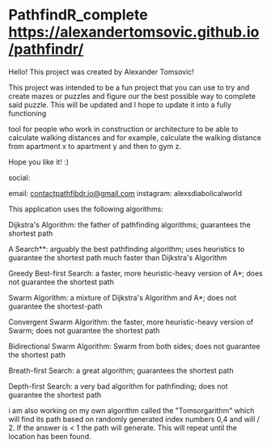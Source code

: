 # PathfindR_complete https://alexandertomsovic.github.io/pathfindr/

Hello! This project was created by Alexander Tomsovic!

This project was intended to be a fun project that you can use to try and create mazes or puzzles and figure our the best possible way to complete said puzzle. This will be updated and I hope to update it into a fully functioning

tool for people who work in construction or architecture to be able to calculate walking distances and for example, calculate the walking distance from apartment x to apartment y and then to gym z.

Hope you like it! :)

social:

email: contactpathfibdr.io@gmail.com instagram: alexsdiabolicalworld

This application uses the following algorithms:

Dijkstra's Algorithm: the father of pathfinding algorithms; guarantees the shortest path

A Search**: arguably the best pathfinding algorithm; uses heuristics to guarantee the shortest path much faster than Dijkstra's Algorithm

Greedy Best-first Search: a faster, more heuristic-heavy version of A*; does not guarantee the shortest path

Swarm Algorithm: a mixture of Dijkstra's Algorithm and A*; does not guarantee the shortest-path

Convergent Swarm Algorithm: the faster, more heuristic-heavy version of Swarm; does not guarantee the shortest path

Bidirectional Swarm Algorithm: Swarm from both sides; does not guarantee the shortest path

Breath-first Search: a great algorithm; guarantees the shortest path

Depth-first Search: a very bad algorithm for pathfinding; does not guarantee the shortest path

i am also working on my own algorithm called the "Tomsorgarithm" which will find its path based on randomly generated index numbers 0,4 and will / 2. If the answer is < 1 the path will generate. This will repeat until the location has been found.
